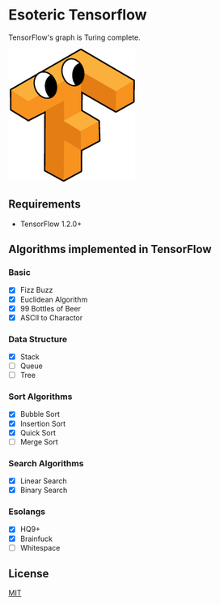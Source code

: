# Esoteric Tensorflow

TensorFlow's graph is Turing complete.

![Esoteric Tensorflow](./esotf.png)

## Requirements

* TensorFlow 1.2.0+

## Algorithms implemented in TensorFlow

### Basic

- [x] Fizz Buzz
- [x] Euclidean Algorithm
- [x] 99 Bottles of Beer
- [x] ASCII to Charactor

### Data Structure

- [x] Stack
- [ ] Queue
- [ ] Tree

### Sort Algorithms

- [x] Bubble Sort
- [x] Insertion Sort
- [x] Quick Sort
- [ ] Merge Sort

### Search Algorithms

- [x] Linear Search
- [x] Binary Search

### Esolangs

- [x] HQ9+
- [x] Brainfuck
- [ ] Whitespace

## License

[MIT](https://github.com/akimach/EsotericTensorFlow/blob/master/LICENSE)

